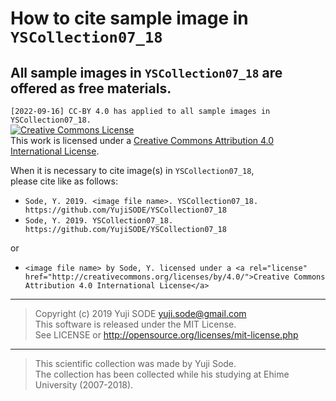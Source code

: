 # How to cite sample image in `YSCollection07_18`
## All sample images in `YSCollection07_18` are offered as free materials.
`[2022-09-16] CC-BY 4.0 has applied to all sample images in YSCollection07_18.`  
<a rel="license" href="http://creativecommons.org/licenses/by/4.0/"><img alt="Creative Commons License" style="border-width:0" src="https://i.creativecommons.org/l/by/4.0/88x31.png" /></a><br />This work is licensed under a <a rel="license" href="http://creativecommons.org/licenses/by/4.0/">Creative Commons Attribution 4.0 International License</a>.

When it is necessary to cite image(s) in `YSCollection07_18`,  
please cite like as follows:

- `Sode, Y. 2019. <image file name>. YSCollection07_18. https://github.com/YujiSODE/YSCollection07_18`
- `Sode, Y. 2019. YSCollection07_18. https://github.com/YujiSODE/YSCollection07_18`

or
- `<image file name> by Sode, Y. licensed under a <a rel="license" href="http://creativecommons.org/licenses/by/4.0/">Creative Commons Attribution 4.0 International License</a>`
______
>Copyright (c) 2019 Yuji SODE <yuji.sode@gmail.com>  
>This software is released under the MIT License.  
>See LICENSE or http://opensource.org/licenses/mit-license.php
______
>This scientific collection was made by Yuji Sode.  
>The collection has been collected while his studying at Ehime University (2007-2018).
